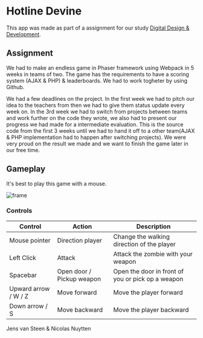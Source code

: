 # Hotline Devine

This app was made as part of a assignment for our study [Digital Design & Development](https://www.howest.be/en/programmes/bachelor/devine).

## Assignment

We had to make an endless game in Phaser framework using Webpack in 5 weeks in teams of two. The game has the requirements to have a scoring system (AJAX & PHP) & leaderboards. We had to work togheter by using Github. 

We had a few deadlines on the project. In the first week we had to pitch our idea to the teachers from then we had to give them status update every week on. In the 3rd week we had to switch from projects between teams and work further on the code they wrote, we also had to present our progress we had made for a intermediate evaluation. This is the source code from the first 3 weeks until we had to hand it off to a other team(AJAX & PHP implementation had to happen after switching projects). We were very proud on the result we made and we want to finish the game later in our free time.

## Gameplay

It's best to play this game with a mouse.

![frame](https://user-images.githubusercontent.com/33849126/46923065-d537e900-d012-11e8-98ba-3532da7e03a1.gif)

### Controls

| Control  | Action | Description                                  |
|------------|--------|-----------------------------------------------|
| Mouse pointer | Direction player | Change the walking direction of the player |
| Left Click   | Attack | Attack the zombie with your weapon  |
| Spacebar   | Open door / Pickup weapon  | Open the door in front of you or pick op a weapon |
| Upward arrow / W / Z | Move forward | Move the player forward |
| Down arrow / S | Move backward | Move the player backward |

Jens van Steen & Nicolas Nuytten
